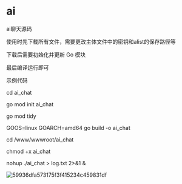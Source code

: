 # ai
ai聊天源码

使用时先下载所有文件，需要更改主体文件中的密钥和alist的保存路径等

下载后需要初始化并更新 Go 模块

最后编译运行即可

示例代码

cd ai_chat

go mod init ai_chat

go mod tidy

GOOS=linux GOARCH=amd64 go build -o ai_chat

cd /www/wwwroot/ai_chat

chmod +x ai_chat

nohup ./ai_chat > log.txt 2>&1 &

![59936dfa573175f3f415234c459831df](https://github.com/user-attachments/assets/1298cfe5-22a4-488a-b582-d1b862e9e59b)
